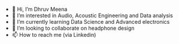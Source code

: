 - 👋 Hi, I’m Dhruv Meena
- 👀 I’m interested in Audio, Acoustic Engineering and Data analysis
- 🌱 I’m currently learning Data Science and Advanced electronics
- 💞️ I’m looking to collaborate on headphone design
- 📫 How to reach me (via Linkedin)

<!---
dave1234567890123456789/dave1234567890123456789 is a ✨ special ✨ repository because its `README.md` (this file) appears on your GitHub profile.
You can click the Preview link to take a look at your changes.
--->
